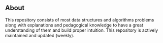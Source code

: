 ## About

This repository consists of most data structures and algorithms problems along with explanations and pedagogical knowledge to have a great understanding of them and build proper intuition. This repository is actively maintained and updated (weekly).
